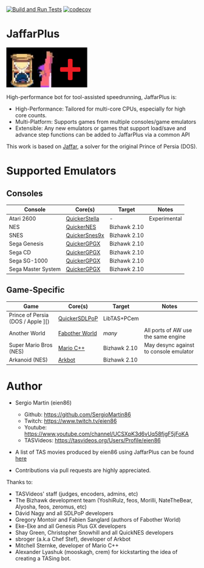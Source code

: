 
[![Build and Run Tests](https://github.com/SergioMartin86/jaffarPlusPlus/actions/workflows/make.yml/badge.svg)](https://github.com/SergioMartin86/jaffarPlusPlus/actions/workflows/make.yml) [![codecov](https://codecov.io/github/SergioMartin86/jaffarPlusPlus/graph/badge.svg?token=NF9W0XZ16h)](https://codecov.io/github/SergioMartin86/jaffarPlusPlus) 

# JaffarPlus

![](jaffar.png)

High-performance bot for tool-assisted speedrunning, JaffarPlus is:

* High-Performance: Tailored for multi-core CPUs, especially for high core counts.
* Multi-Platform: Supports games from multiple consoles/game emulators
* Extensible: Any new emulators or games that support load/save and advance step functions can be added to JaffarPlus via a common API

This work is based on [Jaffar](https://github.com/SergioMartin86/jaffar), a solver for the original Prince of Persia (DOS).

# Supported Emulators

## Consoles

| Console            | Core(s)                                                              | Target        |  Notes        |
| --------           | -------                                                              | ------        | ------        |
| Atari 2600         | [QuickerStella](https://github.com/SergioMartin86/quickerStella)     | -             | Experimental  |
| NES                | [QuickerNES](https://github.com/SergioMartin86/quickerNES)           | Bizhawk 2.10  |               |
| SNES               | [QuickerSnes9x](https://github.com/SergioMartin86/quickerSnes9x)     | Bizhawk 2.10  |               |
| Sega Genesis       | [QuickerGPGX](https://github.com/SergioMartin86/quickerGPGX)         | Bizhawk 2.10  |               |
| Sega CD            | [QuickerGPGX](https://github.com/SergioMartin86/quickerGPGX)         | Bizhawk 2.10  |               |
| Sega SG-1000       | [QuickerGPGX](https://github.com/SergioMartin86/quickerGPGX)         | Bizhawk 2.10  |               |
| Sega Master System | [QuickerGPGX](https://github.com/SergioMartin86/quickerGPGX)         | Bizhawk 2.10  |               |

## Game-Specific

| Game                                | Core(s)                                                                                  |   Target            |  Notes   |
| --------                            | -------                                                                                  | ------            | ------   |
| Prince of Persia (DOS / Apple ][)   | [QuickerSDLPoP](https://github.com/SergioMartin86/quickerSDLPoP)                         | LibTAS+PCem       |          |
| Another World                       | [Fabother World](https://github.com/fabiensanglard/Another-World-Bytecode-Interpreter)   | *many*            |  All ports of AW use the same engine |
| Super Mario Bros (NES)              | [Mario C++](https://github.com/MitchellSternke/Mario)                                    | Bizhawk 2.10      |  May desync against to console emulator |
| Arkanoid (NES)                      | [Arkbot](https://github.com/sbroger/arkbot)                                              | Bizhawk 2.10      |          |


Author
=============

- Sergio Martin (eien86)
  + Github: https://github.com/SergioMartin86
  + Twitch: https://www.twitch.tv/eien86
  + Youtube: https://www.youtube.com/channel/UCSXpK3d6vUq58fjgF5jFoKA
  + TASVideos: https://tasvideos.org/Users/Profile/eien86

- A list of TAS movies produced by eien86 using JaffarPlus can be found [here](https://tasvideos.org/Subs-List?user=eien86&statusfilter=6)

- Contributions via pull requests are highly appreciated.

Thanks to:
- TASVideos' staff (judges, encoders, admins, etc)
- The Bizhawk development team (YoshiRulz, feos, Morilli, NateTheBear, Alyosha, feos, zeromus, etc)
- Dávid Nagy and all SDLPoP developers
- Gregory Montoir and Fabien Sanglard (authors of Fabother World)
- Eke-Eke and all Genesis Plus GX developers
- Shay Green, Christopher Snowhill and all QuickNES developers
- sbroger (a.k.a Chef Stef), developer of Arkbot
- Mitchell Sternke, developer of Mario C++
- Alexander Lyashuk (mooskagh, crem) for kickstarting the idea of creating a TASing bot.
